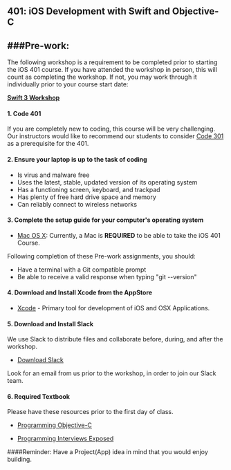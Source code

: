 
401: iOS Development with Swift and Objective-C
-----------------------

###Pre-work:
------------
The following workshop is a requirement to be completed prior to starting the iOS 401 course. If you have attended the workshop in person, this will count as completing the workshop. If not, you may work through it individually prior to your course start date:  

**[Swift 3 Workshop](https://github.com/codefellows/swift-3-workshop)**  

#### 1. Code 401
If you are completely new to coding, this course will be very challenging. Our instructors would like to recommend our students to consider [Code 301](https://www.codefellows.org/courses/code-301/intermediate-software-development) as a prerequisite for the 401.

#### 2. Ensure your laptop is up to the task of coding

  - Is virus and malware free
  - Uses the latest, stable, updated version of its operating system
  - Has a functioning screen, keyboard, and trackpad
  - Has plenty of free hard drive space and memory
  - Can reliably connect to wireless networks

#### 3. Complete the setup guide for your computer's operating system

  - [Mac OS X](os-setup.md): Currently, a Mac is **REQUIRED** to be able to take the iOS 401 Course.

Following completion of these Pre-work assignments, you should:
 - Have a terminal with a Git compatible prompt
 - Be able to receive a valid response when typing "git --version"

#### 4. Download and Install Xcode from the AppStore
 - [Xcode](https://itunes.apple.com/us/app/xcode/id497799835?ls=1&mt=12) - Primary tool for development of iOS and OSX Applications. 

#### 5. Download and Install Slack

We use Slack to distribute files and collaborate before, during, and after the workshop.

  - [Download Slack](https://slack.com/apps)

Look for an email from us prior to the workshop, in order to join our Slack team.

#### 6. Required Textbook
Please have these resources prior to the first day of class.

   - [Programming Objective-C](http://www.amazon.com/Programming-Objective-C-Edition-Developers-Library/dp/0321967607)  
   
   - [Programming Interviews Exposed](https://www.amazon.com/Programming-Interviews-Exposed-Secrets-Landing/dp/1118261364/ref=sr_1_1?ie=UTF8&qid=1475531385&sr=8-1&keywords=programming+interviews+exposed)  

####Reminder:
Have a Project(App) idea in mind that you would enjoy building.  